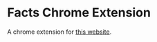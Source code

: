 # Facts Chrome Extension
A chrome extension for [this website](https://illogicalapple.github.io/completely-true-facts).
